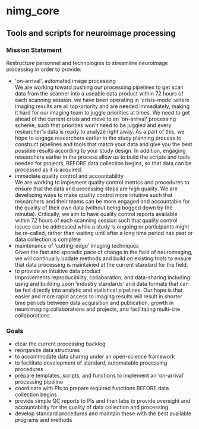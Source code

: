 # nimg_core
## Tools and scripts for neuroimage processing

### Mission Statement
Restructure personnel and technologies to streamline neuroimage processing in order to provide:
* 'on-arrival', automated image processing  
We are working toward pushing our processing pipelines to get scan data from the scanner into a useable data product within 72 hours of each scanning session. we have been operating in 'crisis-mode' where imaging results are all top-priority and are needed immediately, making it hard for our imaging team to juggle priorities at times. We need to get ahead of the current crisis and move to an 'on-arrival' processing scheme, such that priorities won't need to be juggled and every researcher's data is ready to analyze right away.
As a part of this, we hope to engage researchers earlier in the study planning process to construct pipelines and tools that match your data and give you the best possible results according to your study design. In addition, engaging researchers earlier in the process allow us to build the scripts and tools needed for projects, BEFORE data collection begins, so that data can be processed as it is acquired. 
* immediate quality control and accountability  
We are working to implement quality control metrics and procedures to ensure that the data and processing steps are high quality. We are developing ways to make quality control more intuitive such that researchers and their teams can be more engaged and accountable for the quality of their own data (without being bogged down by the minutia). Critically, we aim to have quality control reports available within 72 hours of each scanning session such that quality control issues can be addressed while a study is ongoing or participants might be re-called, rather than waiting until after a long time period has past or data collection is complete
* maintenance of 'cutting-edge' imaging techniques  
Given the fast and sporadic pace of change in the field of neuroimaging, we will continually update methods and build on existing tools to ensure that data processing is maintained at the current standard for the field.
* to provide an intuitive data product  
Improvements reproducibility, collaboration, and data-sharing including using and building upon 'industry standards' and data formats that can be fed directly into analytic and statistical pipelines.
Our hope is that easier and more rapid access to imaging results will result in shorter time periods between data acquisition and publication, growth in neuroimaging collaborations and projects, and facilitating multi-site collaborations.  

### Goals
  * clear the current processing backlog
  * reorganize data structures
  * to accommodate data sharing under an open-science framework
  * to facilitate development of standard, automatable processing procedures
  * prepare templates, scripts, and functions to implement an ‘on-arrival’ processing pipeline
  * coordinate with PIs to prepare required functions BEFORE data collection begins
  * provide simple QC reports to PIs and their labs to provide oversight and accountability for the quality of data collection and processing
  * develop standard procedures and maintain these with the best available programs and methods
